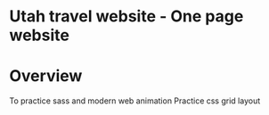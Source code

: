 # Utah travel website - One page website

# Overview
  To practice sass and modern web animation 
  Practice css grid layout